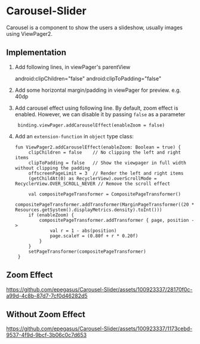 # Carousel-Slider
Carousel is a component to show the users a slideshow, usually images using ViewPager2.

## Implementation

1) Add following lines, in viewPager's parentView

    android:clipChildren="false"
    android:clipToPadding="false"

2) Add some horizontal margin/padding in viewPager for preview. e.g. 40dp

3) Add carousel effect using following line. By default, zoom effect is enabled. However, we can disable it by passing `false` as a parameter

        binding.viewPager.addCarouselEffect(enableZoom = false)
        
4) Add an `extension-function` in `object` type class:

       fun ViewPager2.addCarouselEffect(enableZoom: Boolean = true) {
            clipChildren = false    // No clipping the left and right items
            clipToPadding = false   // Show the viewpager in full width without clipping the padding
            offscreenPageLimit = 3  // Render the left and right items
            (getChildAt(0) as RecyclerView).overScrollMode = RecyclerView.OVER_SCROLL_NEVER // Remove the scroll effect

            val compositePageTransformer = CompositePageTransformer()
            compositePageTransformer.addTransformer(MarginPageTransformer((20 * Resources.getSystem().displayMetrics.density).toInt()))
            if (enableZoom) {
                compositePageTransformer.addTransformer { page, position ->
                    val r = 1 - abs(position)
                    page.scaleY = (0.80f + r * 0.20f)
                }
            }
            setPageTransformer(compositePageTransformer)
        }


## Zoom Effect

https://github.com/epegasus/Carousel-Slider/assets/100923337/28170f0c-a99d-4c8b-87d7-7cf0d46282d5

## Without Zoom Effect

https://github.com/epegasus/Carousel-Slider/assets/100923337/1173cebd-9537-4f9d-9bcf-3b06c0c7d653
